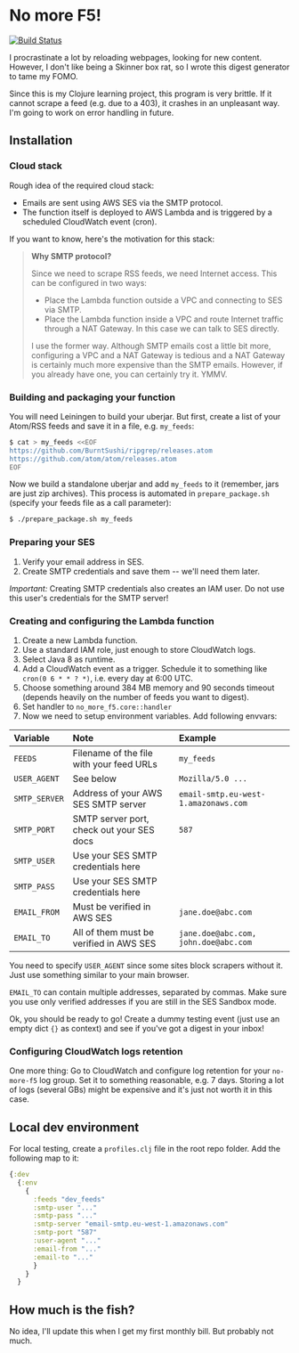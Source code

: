 # No more F5!

[![Build Status](https://travis-ci.org/mp4096/no-more-f5.svg?branch=master)](https://travis-ci.org/mp4096/no-more-f5)

I procrastinate a lot by reloading webpages, looking for new content.
However, I don't like being a Skinner box rat,
so I wrote this digest generator to tame my FOMO.

Since this is my Clojure learning project, this program is very brittle.
If it cannot scrape a feed (e.g. due to a 403), it crashes in an unpleasant way.
I'm going to work on error handling in future.

## Installation

### Cloud stack

Rough idea of the required cloud stack:

* Emails are sent using AWS SES via the SMTP protocol.
* The function itself is deployed to AWS Lambda and is triggered
  by a scheduled CloudWatch event (cron).

If you want to know, here's the motivation for this stack:

> __Why SMTP protocol?__
>
> Since we need to scrape RSS feeds, we need Internet access.
> This can be configured in two ways:
>
> * Place the Lambda function outside a VPC and connecting to SES via SMTP.
> * Place the Lambda function inside a VPC and route Internet traffic through a NAT Gateway.
>   In this case we can talk to SES directly.
>
> I use the former way.
> Although SMTP emails cost a little bit more,
> configuring a VPC and a NAT Gateway is tedious
> and a NAT Gateway is certainly much more expensive than the SMTP emails.
> However, if you already have one, you can certainly try it. YMMV.

### Building and packaging your function

You will need Leiningen to build your uberjar.
But first, create a list of your Atom/RSS feeds and save it in a file, e.g. `my_feeds`:

```sh
$ cat > my_feeds <<EOF
https://github.com/BurntSushi/ripgrep/releases.atom
https://github.com/atom/atom/releases.atom
EOF
```

Now we build a standalone uberjar and add `my_feeds` to it
(remember, jars are just zip archives).
This process is automated in `prepare_package.sh`
(specify your feeds file as a call parameter):

```sh
$ ./prepare_package.sh my_feeds
```

### Preparing your SES

1. Verify your email address in SES.
1. Create SMTP credentials and save them -- we'll need them later.

_Important:_ Creating SMTP credentials also creates an IAM user.
Do not use this user's credentials for the SMTP server!


### Creating and configuring the Lambda function

1. Create a new Lambda function.
1. Use a standard IAM role, just enough to store CloudWatch logs.
1. Select Java 8 as runtime.
1. Add a CloudWatch event as a trigger. Schedule it to something like `cron(0 6 * * ? *)`,
   i.e. every day at 6:00 UTC.
1. Choose something around 384 MB memory and 90 seconds timeout
   (depends heavily on the number of feeds you want to digest).
1. Set handler to `no_more_f5.core::handler`
1. Now we need to setup environment variables. Add following envvars:

| Variable      | Note                                      | Example                              |
|:--------------|:------------------------------------------|:-------------------------------------|
| `FEEDS`       | Filename of the file with your feed URLs  | `my_feeds`                           |
| `USER_AGENT`  | See below                                 | `Mozilla/5.0 ...`                    |
| `SMTP_SERVER` | Address of your AWS SES SMTP server       | `email-smtp.eu-west-1.amazonaws.com` |
| `SMTP_PORT`   | SMTP server port, check out your SES docs | `587`                                |
| `SMTP_USER`   | Use your SES SMTP credentials here        |                                      |
| `SMTP_PASS`   | Use your SES SMTP credentials here        |                                      |
| `EMAIL_FROM`  | Must be verified in AWS SES               | `jane.doe@abc.com`                   |
| `EMAIL_TO`    | All of them must be verified in AWS SES   | `jane.doe@abc.com, john.doe@abc.com` |

You need to specify `USER_AGENT` since some sites block scrapers without it.
Just use something similar to your main browser.

`EMAIL_TO` can contain multiple addresses, separated by commas.
Make sure you use only verified addresses if you are still in the SES Sandbox mode.

Ok, you should be ready to go! Create a dummy testing event
(just use an empty dict `{}` as context) and see if you've got a digest in your inbox!

### Configuring CloudWatch logs retention

One more thing:
Go to CloudWatch and configure log retention for your `no-more-f5` log group.
Set it to something reasonable, e.g. 7 days.
Storing a lot of logs (several GBs) might be expensive and it's just not worth it in this case.

## Local dev environment

For local testing, create a `profiles.clj` file in the root repo folder.
Add the following map to it:

```clojure
{:dev
  {:env
    {
      :feeds "dev_feeds"
      :smtp-user "..."
      :smtp-pass "..."
      :smtp-server "email-smtp.eu-west-1.amazonaws.com"
      :smtp-port "587"
      :user-agent "..."
      :email-from "..."
      :email-to "..."
      }
    }
  }
```

## How much is the fish?

No idea, I'll update this when I get my first monthly bill. But probably not much.
